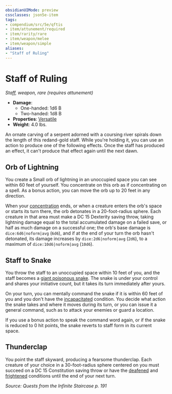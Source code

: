 ```yaml
---
obsidianUIMode: preview
cssclasses: json5e-item
tags:
- compendium/src/5e/qftis
- item/attunement/required
- item/rarity/rare
- item/weapon/melee
- item/weapon/simple
aliases: 
- "Staff of Ruling"
---
```

# Staff of Ruling
*Staff, weapon, rare (requires attunement)*  

- **Damage**:
  - One-handed: 1d6 B
  - Two-handed: 1d8 B
- **Properties**: [Versatile](2-Mechanics/CLI/rules/item-properties.md#Versatile)
- **Weight**: 4.0 lbs.

An ornate carving of a serpent adorned with a coursing river spirals down the length of this redand-gold staff. While you're holding it, you can use an action to produce one of the following effects. Once the staff has produced an effect, it can't produce that effect again until the next dawn.

## Orb of Lightning

You create a Small orb of lightning in an unoccupied space you can see within 60 feet of yourself. You concentrate on this orb as if concentrating on a spell. As a bonus action, you can move the orb up to 20 feet in any direction.

When your [concentration](2-Mechanics/CLI/rules/conditions.md#Concentration) ends, or when a creature enters the orb's space or starts its turn there, the orb detonates in a 20-foot-radius sphere. Each creature in that area must make a DC 15 Dexterity saving throw, taking lightning damage equal to the total accumulated damage on a failed save, or half as much damage on a successful one; the orb's base damage is `dice:6d6|noform|avg` (`6d6`), and if at the end of your turn the orb hasn't detonated, its damage increases by `dice:2d6|noform|avg` (`2d6`), to a maximum of `dice:10d6|noform|avg` (`10d6`).

## Staff to Snake

You throw the staff to an unoccupied space within 10 feet of you, and the staff becomes a [giant poisonous snake](2-Mechanics/CLI/bestiary/beast/giant-poisonous-snake.md). The snake is under your control and shares your initiative count, but it takes its turn immediately after yours.

On your turn, you can mentally command the snake if it is within 60 feet of you and you don't have the [incapacitated](2-Mechanics/CLI/rules/conditions.md#Incapacitated) condition. You decide what action the snake takes and where it moves during its turn, or you can issue it a general command, such as to attack your enemies or guard a location.

If you use a bonus action to speak the command word again, or if the snake is reduced to 0 hit points, the snake reverts to staff form in its current space.

## Thunderclap

You point the staff skyward, producing a fearsome thunderclap. Each creature of your choice in a 30-foot-radius sphere centered on you must succeed on a DC 15 Constitution saving throw or have the [deafened](2-Mechanics/CLI/rules/conditions.md#Deafened) and [frightened](2-Mechanics/CLI/rules/conditions.md#Frightened) conditions until the end of your next turn.

*Source: Quests from the Infinite Staircase p. 191*